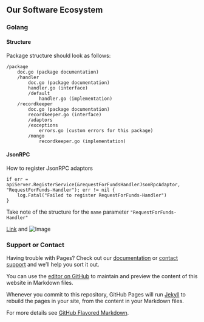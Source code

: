 ## Our Software Ecosystem


### Golang

#### Structure
Package structure should look as follows:

```
/package
    doc.go (package documentation)
    /handler
        doc.go (package documentation)
        handler.go (interface)
        /default
            handler.go (implementation) 
    /recordkeeper
        doc.go (package documentation)
        recordkeeper.go (interface)
        /adaptors
        /exceptions
            errors.go (custom errors for this package)
        /mongo
            recordkeeper.go (implementation)
```

#### JsonRPC

How to register JsonRPC adaptors
```golang
if err = apiServer.RegisterService(&requestForFundsHandlerJsonRpcAdaptor, "RequestForFunds-Handler"); err != nil {
	log.Fatal("Failed to register RequestForFunds-Handler")
}
```
Take note of the structure for the `name` parameter `"RequestForFunds-Handler"`

[Link](url) and ![Image](src)

### Support or Contact

Having trouble with Pages? Check out our [documentation](https://help.github.com/categories/github-pages-basics/) or [contact support](https://github.com/contact) and we’ll help you sort it out.

You can use the [editor on GitHub](https://github.com/andile-innovation/standards/edit/master/index.md) to maintain and preview the content of this website in Markdown files.

Whenever you commit to this repository, GitHub Pages will run [Jekyll](https://jekyllrb.com/) to rebuild the pages in your site, from the content in your Markdown files.

For more details see [GitHub Flavored Markdown](https://guides.github.com/features/mastering-markdown/).
